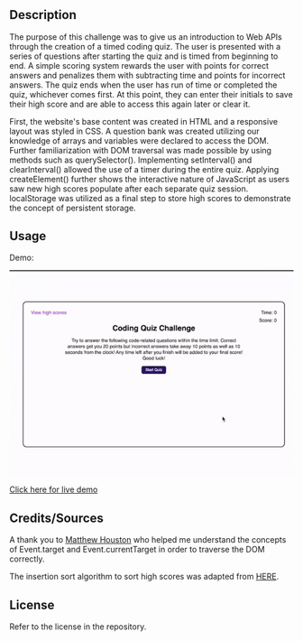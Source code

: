# <TIMED CODING QUIZ>

## Description

The purpose of this challenge was to give us an introduction to Web APIs through the creation of a timed coding quiz. The user is presented with a series of questions after starting the quiz and is timed from beginning to end. A simple scoring system rewards the user with points for correct answers and penalizes them with subtracting time and points for incorrect answers. The quiz ends when the user has run of time or completed the quiz, whichever comes first. At this point, they can enter their initials to save their high score and are able to access this again later or clear it.

First, the website's base content was created in HTML and a responsive layout was styled in CSS. A question bank was created utilizing our knowledge of arrays and variables were declared to access the DOM. Further familiarization with DOM traversal was made possible by using methods such as querySelector(). Implementing setInterval() and clearInterval() allowed the use of a timer during the entire quiz. Applying createElement() further shows the interactive nature of JavaScript as users saw new high scores populate after each separate quiz session. localStorage was utilized as a final step to store high scores to demonstrate the concept of persistent storage.

## Usage

Demo:

<img src="https://github.com/myrojoylee/timed-coding-quiz/blob/main/assets/images/coding-quiz-sequence.gif" width = "700" />

[Click here for live demo](https://myrojoylee.github.io/timed-coding-quiz/)

## Credits/Sources

A thank you to [Matthew Houston](https://github.com/houstonmp) who helped me understand the concepts of Event.target and Event.currentTarget in order to traverse the DOM correctly.

The insertion sort algorithm to sort high scores was adapted from [HERE](https://www.codingninjas.com/codestudio/library/sort-an-array-with-and-without-inbuilt-methods).

## License

Refer to the license in the repository.
